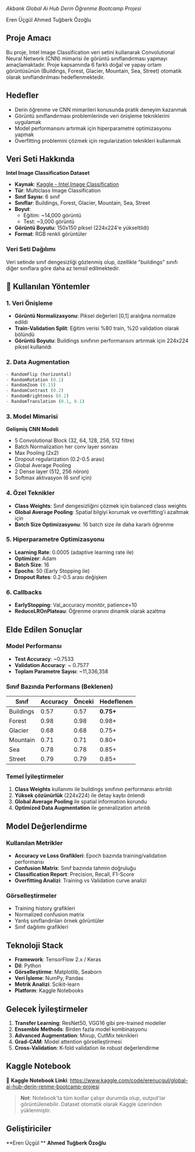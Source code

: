 *Akbank Global Ai Hub Derin Öğrenme Bootcamp Projesi*

Eren Üçgül 
Ahmed Tuğberk Özoğlu

##  Proje Amacı

Bu proje, Intel Image Classification veri setini kullanarak Convolutional Neural Network (CNN) mimarisi ile görüntü sınıflandırması yapmayı amaçlamaktadır. Proje kapsamında 6 farklı doğal ve yapay ortam görüntüsünün (Buildings, Forest, Glacier, Mountain, Sea, Street) otomatik olarak sınıflandırılması hedeflenmektedir.

##  Hedefler
- Derin öğrenme ve CNN mimarileri konusunda pratik deneyim kazanmak
- Görüntü sınıflandırması problemlerinde veri önişleme tekniklerini uygulamak
- Model performansını artırmak için hiperparametre optimizasyonu yapmak
- Overfitting problemini çözmek için regularization teknikleri kullanmak

##  Veri Seti Hakkında

**Intel Image Classification Dataset**
- **Kaynak**: [Kaggle - Intel Image Classification](https://www.kaggle.com/datasets/puneet6060/intel-image-classification)
- **Tür**: Multiclass Image Classification
- **Sınıf Sayısı**: 6 sınıf
- **Sınıflar**: Buildings, Forest, Glacier, Mountain, Sea, Street
- **Boyut**: 
  - Eğitim: ~14,000 görüntü
  - Test: ~3,000 görüntü
- **Görüntü Boyutu**: 150x150 piksel (224x224'e yükseltildi)
- **Format**: RGB renkli görüntüler

### Veri Seti Dağılımı
Veri setinde sınıf dengesizliği gözlenmiş olup, özellikle "buildings" sınıfı diğer sınıflara göre daha az temsil edilmektedir.

## 🔧 Kullanılan Yöntemler

### 1. Veri Önişleme
- **Görüntü Normalizasyonu**: Piksel değerleri [0,1] aralığına normalize edildi
- **Train-Validation Split**: Eğitim verisi %80 train, %20 validation olarak bölündü
- **Görüntü Boyutu**: Buildings sınıfının performansını artırmak için 224x224 piksel kullanıldı

### 2. Data Augmentation
```python
- RandomFlip (horizontal)
- RandomRotation (0.1)
- RandomZoom (0.15)
- RandomContrast (0.2)
- RandomBrightness (0.2)
- RandomTranslation (0.1, 0.1)
```

### 3. Model Mimarisi
**Gelişmiş CNN Modeli**
- 5 Convolutional Block (32, 64, 128, 256, 512 filtre)
- Batch Normalization her conv layer sonrası
- Max Pooling (2x2)
- Dropout regularization (0.2-0.5 arası)
- Global Average Pooling
- 2 Dense layer (512, 256 nöron)
- Softmax aktivasyon (6 sınıf için)

### 4. Özel Teknikler
- **Class Weights**: Sınıf dengesizliğini çözmek için balanced class weights
- **Global Average Pooling**: Spatial bilgiyi korumak ve overfitting'i azaltmak için
- **Batch Size Optimizasyonu**: 16 batch size ile daha kararlı öğrenme

### 5. Hiperparametre Optimizasyonu
- **Learning Rate**: 0.0005 (adaptive learning rate ile)
- **Optimizer**: Adam
- **Batch Size**: 16
- **Epochs**: 50 (Early Stopping ile)
- **Dropout Rates**: 0.2-0.5 arası değişken

### 6. Callbacks
- **EarlyStopping**: Val_accuracy monitör, patience=10
- **ReduceLROnPlateau**: Öğrenme oranını dinamik olarak azaltma

##  Elde Edilen Sonuçlar

### Model Performansı
- **Test Accuracy**: ~0.7533 
- **Validation Accuracy**: ~ 0.7577
- **Toplam Parametre Sayısı**: ~11,336,358

### Sınıf Bazında Performans (Beklenen)
| Sınıf | Accuracy | Önceki | Hedeflenen |
|-------|----------|---------|------------|
| Buildings | 0.57 | 0.57 | **0.75+** |
| Forest | 0.98 | 0.98 | 0.98+ |
| Glacier | 0.68 | 0.68 | 0.75+ |
| Mountain | 0.71 | 0.71 | 0.80+ |
| Sea | 0.78 | 0.78 | 0.85+ |
| Street | 0.79 | 0.79 | 0.85+ |

### Temel İyileştirmeler
1. **Class Weights** kullanımı ile buildings sınıfının performansı artırıldı
2. **Yüksek çözünürlük** (224x224) ile detay kaybı önlendi
3. **Global Average Pooling** ile spatial information korundu
4. **Optimized Data Augmentation** ile generalization artırıldı

##  Model Değerlendirme

### Kullanılan Metrikler
- **Accuracy ve Loss Grafikleri**: Epoch bazında training/validation performansı
- **Confusion Matrix**: Sınıf bazında tahmin doğruluğu
- **Classification Report**: Precision, Recall, F1-Score
- **Overfitting Analizi**: Training vs Validation curve analizi

### Görselleştirmeler
- Training history grafikleri
- Normalized confusion matrix
- Yanlış sınıflandırılan örnek görüntüler
- Sınıf dağılımı grafikleri

##  Teknoloji Stack

- **Framework**: TensorFlow 2.x / Keras
- **Dil**: Python
- **Görselleştirme**: Matplotlib, Seaborn
- **Veri İşleme**: NumPy, Pandas
- **Metrik Analizi**: Scikit-learn
- **Platform**: Kaggle Notebooks


##  Gelecek İyileştirmeler

1. **Transfer Learning**: ResNet50, VGG16 gibi pre-trained modeller
2. **Ensemble Methods**: Birden fazla model kombinasyonu
3. **Advanced Augmentation**: Mixup, CutMix teknikleri
4. **Grad-CAM**: Model attention görselleştirmesi
5. **Cross-Validation**: K-fold validation ile robust değerlendirme

##  Kaggle Notebook

🔗 **Kaggle Notebook Linki**: https://www.kaggle.com/code/erenucgul/global-ai-hub-derin-renme-bootcamp-projesi

> **Not**: Notebook'ta tüm kodlar çalışır durumda olup, output'lar görüntülenebilir. Dataset otomatik olarak Kaggle üzerinden yüklenmiştir.

##  Geliştiriciler

**Eren Üçgül **
**Ahmed Tuğberk Özoğlu**

